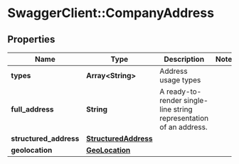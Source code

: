 # SwaggerClient::CompanyAddress

## Properties
Name | Type | Description | Notes
------------ | ------------- | ------------- | -------------
**types** | **Array&lt;String&gt;** | Address usage types | 
**full_address** | **String** | A ready-to-render single-line string representation of an address. | 
**structured_address** | [**StructuredAddress**](StructuredAddress.md) |  | 
**geolocation** | [**GeoLocation**](GeoLocation.md) |  | 



